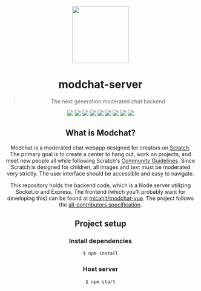 <div align="center">
<img src="https://github.com/micahlt/modchat-vue/blob/master/src/assets/logo.png?raw=true" width="150px" height="auto">

# modchat-server

> The next generation moderated chat backend

![](https://badges.aleen42.com/src/npm.svg) ![](https://badges.aleen42.com/src/node.svg) ![](https://img.shields.io/badge/%20-Express-blue?style=flat&logo=express&labelColor=gray) ![](https://img.shields.io/badge/%20-Socket.io-red?style=flat&logo=Socket.io&labelColor=gray) ![](https://badges.aleen42.com/src/javascript.svg) ![](https://img.shields.io/github/issues/micahlt/modchat-server) ![](https://img.shields.io/github/license/micahlt/modchat-server) ![](https://img.shields.io/twitter/url?style=social&url=https%3A%2F%2Fgithub.com%2Fmicahlt%2Fmodchat-server) [![](https://badges.aleen42.com/src/buymeacoffee.svg)](https://buymeacoffee.com/micahlt)

## What is Modchat?
Modchat is a moderated chat webapp designed for creators on [Scratch](https://scratch.mit.edu/).  The primary goal is to create a center to hang out, work on projects, and meet new people all while following Scratch's [Community Guidelines](https://scratch.mit.edu/community_guidelines).  Since Scratch is designed for children, all images and text must be moderated very strictly.  The user interface should be accessible and easy to navigate.  

This repository holds the backend code, which is a Node server utilizing Socket.io and Express.  The frontend (which you'll probably want for developing this) can be found at [micahlt/modchat-vue](https://github.com/micahlt/modchat-vue).  The project follows the [all-contributors specification](https://allcontributors.org/docs/en/specification).  

## Project setup
### Install dependencies
```bash
$ npm install
```

### Host server
```bash
$ npm start
```
</div>
